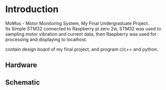 # Introduction

MoMos - Motor Monitoring System, My Final Undergraduate  Project.  
Its Simple  STM32 connected to Raspberry pi  zero 2w, STM32 was used to  sampling motor vibration and current data, then  Raspberry was used for processing and  displaying to localhost.

contain design board of my final project, and program c/c++ and python.


## Hardware

## Schematic
